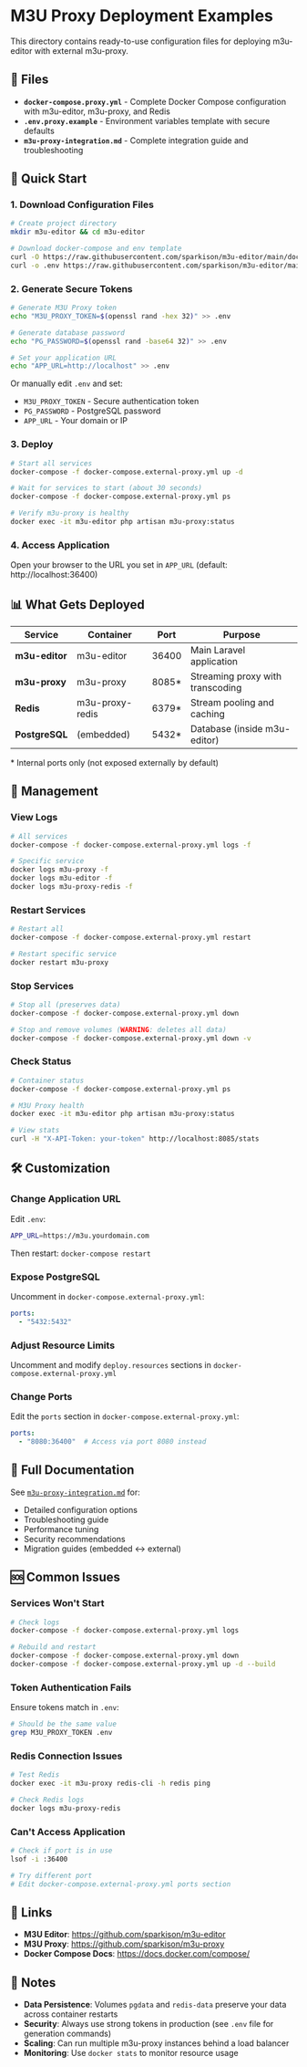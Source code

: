 # M3U Proxy Deployment Examples

This directory contains ready-to-use configuration files for deploying m3u-editor with external m3u-proxy.

## 📁 Files

- **`docker-compose.proxy.yml`** - Complete Docker Compose configuration with m3u-editor, m3u-proxy, and Redis
- **`.env.proxy.example`** - Environment variables template with secure defaults
- **`m3u-proxy-integration.md`** - Complete integration guide and troubleshooting

## 🚀 Quick Start

### 1. Download Configuration Files

```bash
# Create project directory
mkdir m3u-editor && cd m3u-editor

# Download docker-compose and env template
curl -O https://raw.githubusercontent.com/sparkison/m3u-editor/main/docker-compose.proxy.yml
curl -o .env https://raw.githubusercontent.com/sparkison/m3u-editor/main/.env.proxy.example
```

### 2. Generate Secure Tokens

```bash
# Generate M3U Proxy token
echo "M3U_PROXY_TOKEN=$(openssl rand -hex 32)" >> .env

# Generate database password
echo "PG_PASSWORD=$(openssl rand -base64 32)" >> .env

# Set your application URL
echo "APP_URL=http://localhost" >> .env
```

Or manually edit `.env` and set:
- `M3U_PROXY_TOKEN` - Secure authentication token
- `PG_PASSWORD` - PostgreSQL password
- `APP_URL` - Your domain or IP

### 3. Deploy

```bash
# Start all services
docker-compose -f docker-compose.external-proxy.yml up -d

# Wait for services to start (about 30 seconds)
docker-compose -f docker-compose.external-proxy.yml ps

# Verify m3u-proxy is healthy
docker exec -it m3u-editor php artisan m3u-proxy:status
```

### 4. Access Application

Open your browser to the URL you set in `APP_URL` (default: http://localhost:36400)

## 📊 What Gets Deployed

| Service | Container | Port | Purpose |
|---------|-----------|------|---------|
| **m3u-editor** | m3u-editor | 36400 | Main Laravel application |
| **m3u-proxy** | m3u-proxy | 8085* | Streaming proxy with transcoding |
| **Redis** | m3u-proxy-redis | 6379* | Stream pooling and caching |
| **PostgreSQL** | (embedded) | 5432* | Database (inside m3u-editor) |

\* Internal ports only (not exposed externally by default)

## 🔧 Management

### View Logs
```bash
# All services
docker-compose -f docker-compose.external-proxy.yml logs -f

# Specific service
docker logs m3u-proxy -f
docker logs m3u-editor -f
docker logs m3u-proxy-redis -f
```

### Restart Services
```bash
# Restart all
docker-compose -f docker-compose.external-proxy.yml restart

# Restart specific service
docker restart m3u-proxy
```

### Stop Services
```bash
# Stop all (preserves data)
docker-compose -f docker-compose.external-proxy.yml down

# Stop and remove volumes (WARNING: deletes all data)
docker-compose -f docker-compose.external-proxy.yml down -v
```

### Check Status
```bash
# Container status
docker-compose -f docker-compose.external-proxy.yml ps

# M3U Proxy health
docker exec -it m3u-editor php artisan m3u-proxy:status

# View stats
curl -H "X-API-Token: your-token" http://localhost:8085/stats
```

## 🛠️ Customization

### Change Application URL
Edit `.env`:
```bash
APP_URL=https://m3u.yourdomain.com
```
Then restart: `docker-compose restart`

### Expose PostgreSQL
Uncomment in `docker-compose.external-proxy.yml`:
```yaml
ports:
  - "5432:5432"
```

### Adjust Resource Limits
Uncomment and modify `deploy.resources` sections in `docker-compose.external-proxy.yml`

### Change Ports
Edit the `ports` section in `docker-compose.external-proxy.yml`:
```yaml
ports:
  - "8080:36400"  # Access via port 8080 instead
```

## 📖 Full Documentation

See [`m3u-proxy-integration.md`](./m3u-proxy-integration.md) for:
- Detailed configuration options
- Troubleshooting guide
- Performance tuning
- Security recommendations
- Migration guides (embedded ↔ external)

## 🆘 Common Issues

### Services Won't Start
```bash
# Check logs
docker-compose -f docker-compose.external-proxy.yml logs

# Rebuild and restart
docker-compose -f docker-compose.external-proxy.yml down
docker-compose -f docker-compose.external-proxy.yml up -d --build
```

### Token Authentication Fails
Ensure tokens match in `.env`:
```bash
# Should be the same value
grep M3U_PROXY_TOKEN .env
```

### Redis Connection Issues
```bash
# Test Redis
docker exec -it m3u-proxy redis-cli -h redis ping

# Check Redis logs
docker logs m3u-proxy-redis
```

### Can't Access Application
```bash
# Check if port is in use
lsof -i :36400

# Try different port
# Edit docker-compose.external-proxy.yml ports section
```

## 🔗 Links

- **M3U Editor**: https://github.com/sparkison/m3u-editor
- **M3U Proxy**: https://github.com/sparkison/m3u-proxy
- **Docker Compose Docs**: https://docs.docker.com/compose/

## 📝 Notes

- **Data Persistence**: Volumes `pgdata` and `redis-data` preserve your data across container restarts
- **Security**: Always use strong tokens in production (see `.env` file for generation commands)
- **Scaling**: Can run multiple m3u-proxy instances behind a load balancer
- **Monitoring**: Use `docker stats` to monitor resource usage
